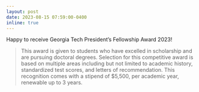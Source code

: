 ```yaml
---
layout: post
date: 2023-08-15 07:59:00-0400
inline: true
---
```

Happy to receive Georgia Tech President’s Fellowship Award 2023!
> This award is given to students who have excelled in scholarship and are pursuing doctoral degrees. Selection for this competitive award is based on multiple areas including but not limited to academic history, standardized test scores, and letters of recommendation. This recognition comes with a stipend of $5,500, per academic year, renewable up to 3 years.

